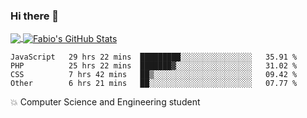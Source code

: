 ### Hi there 👋
<a href="https://github.com/fabiovincenzi/fabiovincenzi">
  <img align="center" src="https://github-readme-stats.vercel.app/api/top-langs/?username=fabiovincenzi&title_color=ffffff&text_color=c9cacc&icon_color=2bbc8a&bg_color=1d1f21&langs_count=3" />
</a>
<a href="https://github.com/fabiovincenzi/fabiovincenzi">
  <img align="center" src="https://github-readme-stats.vercel.app/api?username=fabiovincenzi&show_icons=true&line_height=27&count_private=true&title_color=ffffff&text_color=c9cacc&icon_color=2bbc8a&bg_color=1d1f21" alt="Fabio's GitHub Stats" />
</a>
<!--START_SECTION:waka-->

```text
JavaScript   29 hrs 22 mins  █████████░░░░░░░░░░░░░░░░   35.91 %
PHP          25 hrs 22 mins  ███████▓░░░░░░░░░░░░░░░░░   31.02 %
CSS          7 hrs 42 mins   ██▒░░░░░░░░░░░░░░░░░░░░░░   09.42 %
Other        6 hrs 21 mins   ██░░░░░░░░░░░░░░░░░░░░░░░   07.77 %
```

<!--END_SECTION:waka-->

:boom: Computer Science and Engineering student
